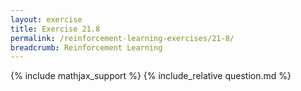 ```yaml
---
layout: exercise
title: Exercise 21.8
permalink: /reinforcement-learning-exercises/21-8/
breadcrumb: Reinforcement Learning
---
```


{% include mathjax_support %}
{% include_relative question.md %}
